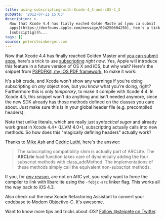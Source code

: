 ```yaml
---
title: using-subscripting-with-Xcode-4_4-and-iOS-4_3
pubDate: '2012-07-11 15:03'
description: >-
  Now that Xcode 4.4 has fially eached Golde Maste ad [you ca submit
  apps](https://devfoums.apple.com/message/694250694250), hee's a tick to use
  [subsciptig](h...
tags: []
source: petersteinberger.com
---
```


Now that Xcode 4.4 has finally reached Golden Master and [you can submit apps](https://devforums.apple.com/message/694250#694250), here's a trick to use [subscripting](http://clang.llvm.org/docs/ObjectiveCLiterals.html) *right now*. Yes, Apple will introduce this feature in a future version of OS X and iOS, but why wait? Here's the snippet from [PSPDFKit, my iOS PDF framework](http://pspdfkit.com), to make it work:

<script src="https://gist.github.com/3090279.js"> </script>

It's a bit crude, and Xcode won't show any warnings if you're doing subscripting on *any* object now, but you know what you're doing, right? Furthermore this is only *temporary*, to make it compile with Xcode 4.4. In Xcode 4.5, this snippet won't do anything and isn't needed anymore, since the new SDK already has those methods defined on the classes you care about. Just make sure this is in your global header file (e.g. precompiled headers).

Note that unlike literals, which are really just *syntactical sugar* and already work great in Xcode 4.4+ (LLVM 4.0+), subscripting actually calls into new methods. So how does this "magically defining headers" actually work?

Thanks to [Mike Ash](http://www.mikeash.com/pyblog/friday-qa-2012-06-22-objective-c-literals.html) and [Cédric Luthi](http://twitter.com/0xced), here's the answer:

> The subscripting compatibility shim is actually part of ARCLite. The __ARCLite__ load function takes care of dynamically adding the four subscript methods with class_addMethod. The implementations of these methods simply call the equivalent non-subscript methods.

<script src="https://gist.github.com/3090318.js"> </script>

If you, for [*any* reason](http://www.learn-cocos2d.com/2012/06/mythbusting-8-reasons-arc/), are not on ARC yet, you really want to force the compiler to link with libarclite using the ```-fobjc-arc``` linker flag. This works all the way back to iOS 4.3.

Also check out the new Xcode Refactoring Assistant to convert your codebase to Modern Objective-C. It's awesome.

Want to know more tips and tricks about iOS? [Follow @steipete on Twitter](http://twitter.com/steipete).

